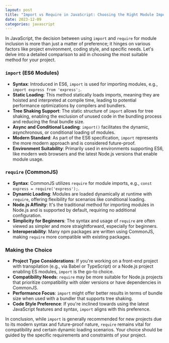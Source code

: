```yaml
---
layout: post
title: "Import vs Require in JavaScript: Choosing the Right Module Import Method"
date: 2023-12-09
categories: javascript
---
```


In JavaScript, the decision between using `import` and `require` for module inclusion is more than just a matter of preference; it hinges on various factors like project environment, coding style, and specific needs. Let's delve into a detailed comparison to aid in choosing the most suitable method for your project.

### `import` (ES6 Modules)

- **Syntax**: Introduced in ES6, `import` is used for importing modules, e.g., `import express from 'express';`.
- **Static Loading**: This method statically loads imports, meaning they are hoisted and interpreted at compile time, leading to potential performance optimizations by compilers and bundlers.
- **Tree Shaking Support**: The static structure of `import` allows for tree shaking, enabling the exclusion of unused code in the bundling process and reducing the final bundle size.
- **Async and Conditional Loading**: `import()` facilitates the dynamic, asynchronous, or conditional loading of modules.
- **Modern Standard**: As part of the ES6 specification, `import` represents the more modern approach and is considered future-proof.
- **Environment Suitability**: Primarily used in environments supporting ES6, like modern web browsers and the latest Node.js versions that enable module usage.

### `require` (CommonJS)

- **Syntax**: CommonJS utilizes `require` for module imports, e.g., `const express = require('express');`.
- **Dynamic Loading**: Modules are loaded dynamically at runtime with `require`, offering flexibility for scenarios like conditional loading.
- **Node.js Affinity**: It's the traditional method for importing modules in Node.js and is supported by default, requiring no additional configuration.
- **Simplicity for Beginners**: The syntax and usage of `require` are often viewed as simpler and more straightforward, especially for beginners.
- **Interoperability**: Many npm packages are written using CommonJS, making `require` more compatible with existing packages.

### Making the Choice

- **Project Type Considerations**: If you're working on a front-end project with transpilation (e.g., via Babel or TypeScript) or a Node.js project enabling ES modules, `import` is the go-to choice.
- **Compatibility Needs**: `require` may be more suitable for Node.js projects that prioritize compatibility with older versions or have dependencies in CommonJS.
- **Performance Focus**: `import` might offer better results in terms of bundle size when used with a bundler that supports tree shaking.
- **Code Style Preference**: If you're inclined towards using the latest JavaScript features and syntax, `import` aligns with this preference.

In conclusion, while `import` is generally recommended for new projects due to its modern syntax and future-proof nature, `require` remains vital for compatibility and certain dynamic loading scenarios. Your choice should be guided by the specific requirements and constraints of your project.